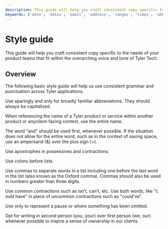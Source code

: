 ```yaml
---
description: This guide will help you craft consistent copy specific to the needs of your product teams that fit within the overarching voice and tone of Tyler Tech.
keywords: ['date', 'dates', 'email', 'address', 'ranges', 'times', 'abbreviations', "month", "redaction", 'case', 'sentence case', 'title case', 'headers', 'header', 'capitalize', 'capital', 'title', 'name', 'proper name']
---
```


# Style guide

This guide will help you craft consistent copy specific to the needs of your product teams that fit within the overarching voice and tone of Tyler Tech.

## Overview

The following basic style guide will help us use consistent grammar and punctuation across Tyler applications. 

<ToneDef name="Abbreviations" doValue="&#34;Open Manager Self Service to access information about this employee.&#34;" dontValue="&#34;Open MSS to access information about this employee.&#34;">

Use sparingly and only for broadly familiar abbreviations. They should always be capitalized.

When referencing the name of a Tyler product or service within another product or anyclient-facing context, use the entire name.

</ToneDef>

<ToneDef name="Ampersands (&)" doValue="&#34;Images and attachments&#34;" dontValue="&#34;Income & disbursements&#34;">

The word “and” should be used first, whenever possible. If the situation does not allow for the entire word, such as in the context of saving space, use an ampersand (&) over the plus sign (+).

</ToneDef>

<ToneDef name="Apostrophe (')" doValue="&#34;Can't,&#34; &#34;don't,&#34; &#34;Ross's&#34;" dontValue="&#34;Multiple application's&#34;">

Use apostrophes in possessives and contractions.

</ToneDef>

<ToneDef name="Colons (:)" doValue="&#34;The following reports are ready: Monthly Transactions, Quarterly Payroll, and Annual Budget.&#34;" dontValue="&#34;Reporting queue finished: needs attention.">

Use colons before lists.

</ToneDef>

<ToneDef name="Commas (,)" doValue="&#34;The following reports are ready: Monthly Transactions, Quarterly Payroll, and Annual Budget.&#34;" dontValue="Approve time off requests for Allison Wolf, Jay McCormick and Gavin Pohl.">

Use commas to separate words in a list including one before the last word in the list (also known as the Oxford comma). Commas should also be used in numbers greater than three digits.

</ToneDef>
  
<ToneDef name="Contractions" doValue="&#34;Oops, something isn’t right.&#34;" dontValue="&#34;Could've&#34;">

Use common contractions such as isn’t, can’t, etc. Use both words, like "c​ould have​" in place of uncommon contractions such as "c​ould’ve"​.

</ToneDef>

<ToneDef name="Ellipses (...)" doValue="&#34;Hmm... those keywords didn’t turn up any results. Try your search again.&#34;" dontValue="&#34;The following records need attention: Monthly Transactions, Quarterly Payroll, etc ... &#34;">

Use only to represent a pause or where something has been omitted.

</ToneDef>
  
<ToneDef name="First / second person" doValue="&#34;Use the new feature to..." dontValue="&#34;Our new feature allows you to...&#34;">

Opt for writing in second person (you, your) over first person (we, our) whenever possible to inspire a sense of ownership in our clients.

</ToneDef>
